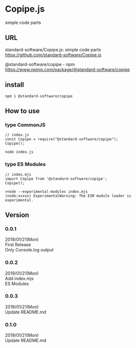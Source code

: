 # Copipe.js
simple code parts

## URL
standard-software/Copipe.js: simple code parts
https://github.com/standard-software/Copipe.js

@standard-software/copipe - npm
https://www.npmjs.com/package/@standard-software/copipe


## install
	npm i @standard-software/copipe

## How to use

### type CommonJS

```
// index.js
const Copipe = require("@standard-software/copipe");
Copipe();
```
	node index.js

### type ES Modules

```
// index.mjs
import Copipe from '@standard-software/copipe';
Copipe();
```
	>node --experimental-modules index.mjs
	(node:xxxxx) ExperimentalWarning: The ESM module loader is experimental.

## Version

### 0.0.1  
2019/01/21(Mon)  
First Release  
Only Console.log output

### 0.0.2
2019/01/21(Mon)  
Add index.mjs  
ES Modules 

### 0.0.3
2019/01/21(Mon)  
Update README.md

### 0.1.0
2019/01/21(Mon)  
Update README.md

